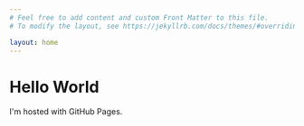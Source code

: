 ```yaml
---
# Feel free to add content and custom Front Matter to this file.
# To modify the layout, see https://jekyllrb.com/docs/themes/#overriding-theme-defaults

layout: home
---
```


<html>
<body>
<h1>Hello World</h1>
<p>I'm hosted with GitHub Pages.</p>
</body>
</html>